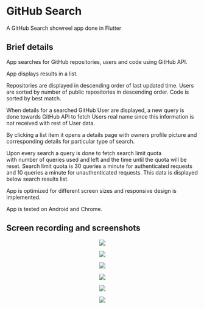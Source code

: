 # GitHub Search

A GitHub Search showreel app done in Flutter

## Brief details

App searches for GitHub repositories, users and code using GitHub API. 

App displays results in a list.

Repositories are displayed in descending order of last updated time. 
Users are sorted by number of public repositories in descending order. 
Code is sorted by best match.

When details for a searched GitHub User are displayed, a new query 
is done towards GitHub API to fetch Users real name since this 
information is not received with rest of User data.

By clicking a list item it opens a details page with owners profile picture 
and corresponding details for particular type of search.

Upon every search a query is done to fetch search limit quota  
with number of queries used and left and the time until the quota will
be reset. Search limit quota is 30 queries a minute for authenticated
requests and 10 queries a minute for unauthenticated requests. This data
is displayed below search results list.

App is optimized for different screen sizes and responsive design 
is implemented.

App is tested on Android and Chrome.

## Screen recording and screenshots

<p align="center"><img src="recording-web.gif"></p>

<p align="center"><img src="screenshot-web.png"></p>

<p align="center"><img src="screenshot-mobile-home.png"></p>

<p align="center"><img src="screenshot-mobile-list-1.png"></p>

<p align="center"><img src="screenshot-mobile-details.png"></p>

<p align="center"><img src="screenshot-mobile-list-2.png"></p>
